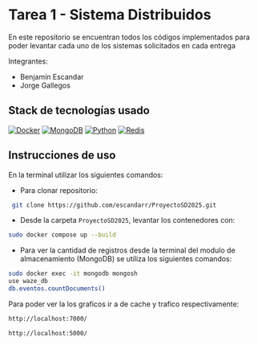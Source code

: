 # Tarea 1 - Sistema Distribuidos
En este repositorio se encuentran todos los códigos implementados para poder levantar cada uno de los sistemas solicitados en cada entrega 

  Integrantes:
  * Benjamín Escandar
  * Jorge Gallegos
  ## Stack de tecnologías usado

[![Docker](https://img.shields.io/badge/Docker-2496ED?logo=docker&logoColor=white&style=flat)](https://www.docker.com/)
[![MongoDB](https://img.shields.io/badge/MongoDB-47A248?logo=mongodb&logoColor=white&style=flat)](https://www.mongodb.com/)
[![Python](https://img.shields.io/badge/Python-3776AB?logo=python&logoColor=white&style=flat)](https://www.python.org/)
[![Redis](https://img.shields.io/badge/Redis-DC382D?logo=redis&logoColor=white&style=flat)](https://redis.io/)

## Instrucciones de uso

En la terminal utilizar los siguientes comandos:

* Para clonar repositorio:
```bash
 git clone https://github.com/escandarr/ProyectoSD2025.git 
```

* Desde la carpeta `ProyectoSD2025`, levantar los contenedores con:
```bash
sudo docker compose up --build
```
* Para ver la cantidad de registros desde la terminal del modulo de almacenamiento (MongoDB) se utiliza los siguientes comandos:
```bash
sudo docker exec -it mongodb mongosh
use waze_db
db.eventos.countDocuments()
```


Para poder ver la los graficos ir a de cache y trafico respectivamente:
```bash
http://localhost:7000/
```
```bash
http://localhost:5000/
```
